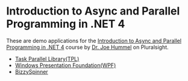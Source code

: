 # Introduction to Async and Parallel Programming in .NET 4
These are demo applications for the [Introduction to Async and Parallel Programming in .NET 4](https://app.pluralsight.com/library/courses/intro-async-parallel-dotnet4/table-of-contents) course by [Dr. Joe Hummel](https://app.pluralsight.com/profile/author/joe-hummel) on Pluralsight.

- [Task Parallel Library(TPL)](https://docs.microsoft.com/en-us/dotnet/standard/parallel-programming/task-parallel-library-tpl)
- [Windows Presentation Foundation(WPF)](https://docs.microsoft.com/en-us/dotnet/framework/wpf/)
- [BizzySpinner](https://foredecker.wordpress.com/2010/01/11/bizzyspinner-2-a-wpf-spinning-busy-state-indicator-with-source/)
